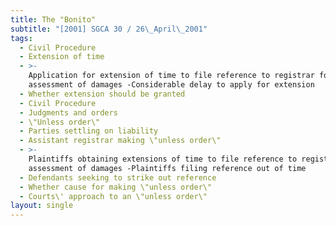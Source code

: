```yaml
---
title: The "Bonito"
subtitle: "[2001] SGCA 30 / 26\_April\_2001"
tags:
  - Civil Procedure
  - Extension of time
  - >-
    Application for extension of time to file reference to registrar for
    assessment of damages -Considerable delay to apply for extension
  - Whether extension should be granted
  - Civil Procedure
  - Judgments and orders
  - \"Unless order\"
  - Parties settling on liability
  - Assistant registrar making \"unless order\"
  - >-
    Plaintiffs obtaining extensions of time to file reference to registrar for
    assessment of damages -Plaintiffs filing reference out of time
  - Defendants seeking to strike out reference
  - Whether cause for making \"unless order\"
  - Courts\' approach to an \"unless order\"
layout: single
---
```


